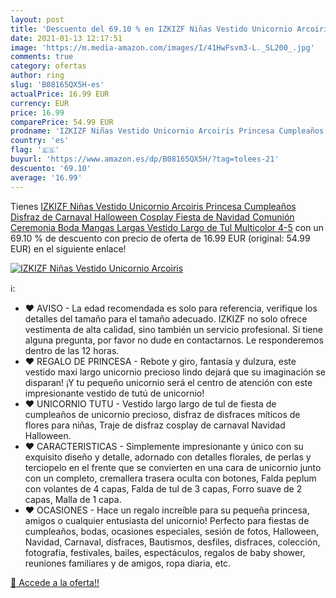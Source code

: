 ```yaml
---
layout: post
title: 'Descuento del 69.10 % en IZKIZF Niñas Vestido Unicornio Arcoiris '
date: 2021-01-13 12:17:51
image: 'https://m.media-amazon.com/images/I/41HwFsvm3-L._SL200_.jpg'
comments: true
category: ofertas
author: ring
slug: 'B08165QX5H-es'
actualPrice: 16.99 EUR
currency: EUR
price: 16.99
comparePrice: 54.99 EUR
prodname: 'IZKIZF Niñas Vestido Unicornio Arcoiris Princesa Cumpleaños Disfraz de Carnaval Halloween Cosplay Fiesta de Navidad Comunión Ceremonia Boda Mangas Largas Vestido Largo de Tul Multicolor 4-5'
country: 'es'
flag: '🇪🇸'
buyurl: 'https://www.amazon.es/dp/B08165QX5H/?tag=tolees-21'
descuento: '69.10'
average: '16.99'
---
```


Tienes [IZKIZF Niñas Vestido Unicornio Arcoiris Princesa Cumpleaños Disfraz de Carnaval Halloween Cosplay Fiesta de Navidad Comunión Ceremonia Boda Mangas Largas Vestido Largo de Tul Multicolor 4-5](https://www.amazon.es/dp/B08165QX5H/?tag=tolees-21) con un 69.10 % de descuento con precio de oferta de 16.99 EUR (original: 54.99 EUR) en el siguiente enlace!

[![IZKIZF Niñas Vestido Unicornio Arcoiris ](https://m.media-amazon.com/images/I/41HwFsvm3-L._SL200_.jpg)](https://www.amazon.es/dp/B08165QX5H/?tag=tolees-21)

ℹ️:

- ❤ AVISO - La edad recomendada es solo para referencia, verifique los detalles del tamaño para el tamaño adecuado. IZKIZF no solo ofrece vestimenta de alta calidad, sino también un servicio profesional. Si tiene alguna pregunta, por favor no dude en contactarnos. Le responderemos dentro de las 12 horas.
- ❤ REGALO DE PRINCESA - Rebote y giro, fantasía y dulzura, este vestido maxi largo unicornio precioso lindo dejará que su imaginación se disparan! ¡Y tu pequeño unicornio será el centro de atención con este impresionante vestido de tutú de unicornio!
- ❤ UNICORNIO TUTU - Vestido largo largo de tul de fiesta de cumpleaños de unicornio precioso, disfraz de disfraces míticos de flores para niñas, Traje de disfraz cosplay de carnaval Navidad Halloween.
- ❤ CARACTERISTICAS - Simplemente impresionante y único con su exquisito diseño y detalle, adornado con detalles florales, de perlas y terciopelo en el frente que se convierten en una cara de unicornio junto con un completo, cremallera trasera oculta con botones, Falda peplum con volantes de 4 capas, Falda de tul de 3 capas, Forro suave de 2 capas, Malla de 1 capa.
- ❤ OCASIONES - Hace un regalo increíble para su pequeña princesa, amigos o cualquier entusiasta del unicornio! Perfecto para fiestas de cumpleaños, bodas, ocasiones especiales, sesión de fotos, Halloween, Navidad, Carnaval, disfraces, Bautismos, desfiles, disfraces, colección, fotografía, festivales, bailes, espectáculos, regalos de baby shower, reuniones familiares y de amigos, ropa diaria, etc.

[🛒 Accede a la oferta!!](https://www.amazon.es/dp/B08165QX5H/?tag=tolees-21)
